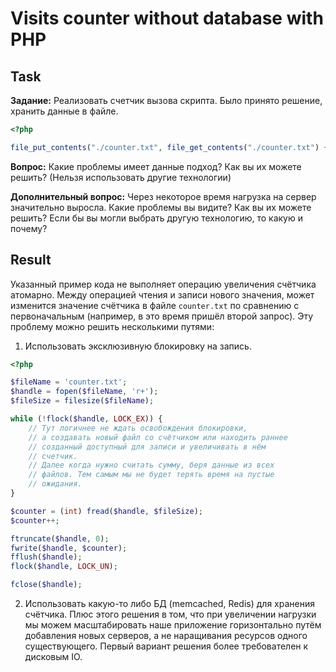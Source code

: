 # Visits counter without database with PHP

## Task

**Задание:** Реализовать счетчик вызова скрипта. Было принято решение, хранить данные в файле.

```php
<?php

file_put_contents("./counter.txt", file_get_contents("./counter.txt") + 1);
```

**Вопрос:** Какие проблемы имеет данные подход? Как вы их можете решить? (Нельзя использовать другие технологии)

**Дополнительный вопрос:** Через некоторое время нагрузка на сервер значительно выросла. Какие проблемы вы видите? Как вы их можете решить? Если бы вы могли выбрать другую технологию, то какую и почему?

## Result

Указанный пример кода не выполняет операцию увеличения счётчика атомарно. Между операцией чтения и записи нового значения, может изменится значение счётчика в файле `counter.txt` по сравнению с первоначальным (например, в это время пришёл второй запрос). Эту проблему можно решить несколькими путями:

1. Использовать эксклюзивную блокировку на запись.

```php
<?php

$fileName = 'counter.txt';
$handle = fopen($fileName, 'r+');
$fileSize = filesize($fileName);

while (!flock($handle, LOCK_EX)) {
    // Тут логичнее не ждать освобождения блокировки,
    // а создавать новый файл со счётчиком или находить раннее
    // созданный доступный для записи и увеличивать в нём
    // счетчик.
    // Далее когда нужно считать сумму, беря данные из всех
    // файлов. Тем самым мы не будет терять время на пустые
    // ожидания.
}

$counter = (int) fread($handle, $fileSize);
$counter++;

ftruncate($handle, 0);
fwrite($handle, $counter);
fflush($handle);
flock($handle, LOCK_UN);

fclose($handle);
```

2. Использовать какую-то либо БД (memcached, Redis) для хранения счётчика. Плюс этого решения в том, что при увеличении нагрузки мы можем масштабировать наше приложение горизонтально путём добавления новых серверов, а не наращивания ресурсов одного существующего. Первый вариант решения более требователен к дисковым IO.
